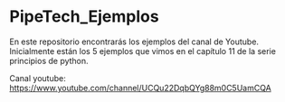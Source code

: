 # PipeTech_Ejemplos
En este repositorio encontrarás los ejemplos del canal de Youtube. Inicialmente están los 5 ejemplos que vimos en el capítulo 11 de la serie principios de 
python.

Canal youtube: https://www.youtube.com/channel/UCQu22DqbQYg88m0C5UamCQA
